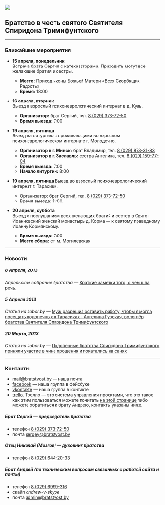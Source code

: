 ![](https://dl.dropbox.com/u/159112/BratstvoST/images/logo.gif)

## Братство в честь святого Святителя Спиридона Тримифунтского

---

### Ближайшие мероприятия

- **15 апреля, понедельник**  
Встреча брата Сергия с катехизаторами. Приходить могут все желающие братия и сестры.
    * **Место:** Приход иконы Божьей Матери «Всех Скорбящих Радость»
    * **Время:** 18:00

- **16 апреля, вторник**  
Выезд в взрослый психоневрологический интернат в д. Куль.
    * **Организатор:** брат Сергий, тел. [8 (029) 373-72-50](phone:00375293737250)
    * **Время выезда:** 7:00

- **19 апреля, пятница**   
Выезд на литургию с проживающими во взрослом психоневрологическом интернате г. Молодечно. 
    * **Организатор в г. Минск:** брат Владимир, тел. [8 (029) 873-31-83](phone:00375298733183)
    * **Организатор в г. Заславль:** сестра Ангелина, тел. [8 (029) 159-77-04](phone:00375291597704)
    * **Время выезда:** 7:00
    * **Начало литургии:** 8:00

- **19 апреля, пятница** 
Выезд во взрослый психоневрологический интернат г. Тарасики. 
    * Организатор: брат Сергий, тел. [8 (029) 373-72-50](phone:00375293737250)
    * Время выезда: 11:00. 
    
- **20 апреля, суббота**  
Выезд с послушанием всех желающих братий и сестер в Свято-Иоанновский женский монастырь д. Корма — к святому праведному Иоанну Кормянскому.
	* **Время выезда:** 7:00
	* **Место сбора:** ст. м. Могилевская

---

### Новости

##### *8 Апреля, 2013*
*Апрельское собрание братства* — [Краткие заметки того, о чем шла речь.](notes080413.html)

##### *5 Апреля 2013*
*Статья на sobor.by* — [Муж разрешил оставить работу, чтобы я могла посещать подопечных в Тарасиках - Ангелина Гурская, волонтёр братства Святителя Спиридона Тримифунтского]()

##### *20 Марта, 2013*
*Статья на sobor.by* — [Подопечные братства Спиридона Тримифунтского приняли участие в чине прощения и покатались на санях](http://www.sobor.by/page/Podopechnie_bratstva_Spiridona_Trimifuntskogo_prinyali_uchastie_v_chine_proshcheniya_i_pokatalis_na_sanyah)

---

### Контакты

* [mail@bratstvost.by](mailto:mail@bratstvost.by) — наша почта
* [facebook](https://www.facebook.com/groups/bratstvost/) — наша группа в фэйсбуке
* [vkontakte](http://vk.com/bratstvost) — наша группа в контакте
* [trello](https://trello.com/bratstvost). Трелло — это система управления проектами, что это такое как этим пользоваться можете почитать [на этой странице](trello.html) либо можете обратиться к брату Андрею, контакты указаны ниже.

##### Брат Сергий — председатель братства

* телефон [8 (029) 373-72-50](phone:00375293737250)
* почта [sergey@bratstvost.by](mailto:admin@bratstvost.by)

##### Отец Николай (Мозгов) — духовник братства

* телефон [8 (029) 644-20-33](phone:00375296442033)

##### Брат Андрей (по техническим вопросам связанных с работой сайта и почты)

* телефон [8 (029) 6999-316](phone:00375296999316)
* скайп *andrew-v-skype*
* почта [admin@bratstvost.by](mailto:admin@bratstvost.by)

<!-- Yandex.Metrika counter -->
<script type="text/javascript">
(function (d, w, c) {
    (w[c] = w[c] || []).push(function() {
        try {
            w.yaCounter20900932 = new Ya.Metrika({id:20900932,
                    clickmap:true,
                    accurateTrackBounce:true});
        } catch(e) { }
    });

    var n = d.getElementsByTagName("script")[0],
        s = d.createElement("script"),
        f = function () { n.parentNode.insertBefore(s, n); };
    s.type = "text/javascript";
    s.async = true;
    s.src = (d.location.protocol == "https:" ? "https:" : "http:") + "//mc.yandex.ru/metrika/watch.js";

    if (w.opera == "[object Opera]") {
        d.addEventListener("DOMContentLoaded", f, false);
    } else { f(); }
})(document, window, "yandex_metrika_callbacks");
</script>
<noscript><div><img src="//mc.yandex.ru/watch/20900932" style="position:absolute; left:-9999px;" alt="" /></div></noscript>
<!-- /Yandex.Metrika counter -->